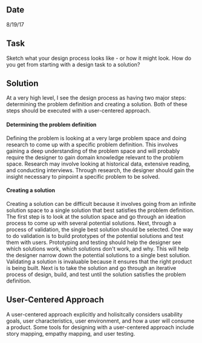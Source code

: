 ## Date
8/19/17

## Task
Sketch what your design process looks like - or how it might look. How do you get from starting with a design task to a solution?

## Solution
At a very high level, I see the design process as having two major steps: determining the problem definition and creating a solution. Both of these steps should be executed with a user-centered approach.

#### Determining the problem definition
Defining the problem is looking at a very large problem space and doing research to come up with a specific problem definition. This involves gaining a deep understanding of the problem space and will probably require the designer to gain domain knowledge relevant to the problem space. Research may involve looking at historical data, extensive reading, and conducting interviews. Through research, the designer should gain the insight necessary to pinpoint a specific problem to be solved. 

#### Creating a solution
Creating a solution can be difficult because it involves going from an infinite solution space to a single solution that best satisfies the problem definition. The first step is to look at the solution space and go through an ideation process to come up with several potential solutions. Next, through a process of validation, the single best solution should be selected. One way to do validation is to build prototypes of the potential solutions and test them with users. Prototyping and testing should help the designer see which solutions work, which solutions don't work, and why. This will help the designer narrow down the potential solutions to a single best solution. Validating a solution is invaluable because it ensures that the right product is being built. Next is to take the solution and go through an iterative process of design, build, and test until the solution satisfies the problem definition.

## User-Centered Approach
A user-centered approach explicitly and holisitcally considers usability goals, user characteristics, user environment, and how a user will consume a product. Some tools for designing with a user-centered approach include story mapping, empathy mapping, and user testing.
